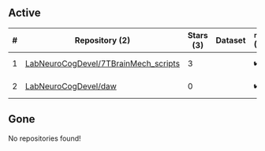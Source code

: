 ## Active
| # | Repository (2) | Stars (3) | Dataset | `run` (2) | `containers-run` | Last Modified |
| --- | --- | --- | --- | --- | --- | --- |
| 1 | [LabNeuroCogDevel/7TBrainMech_scripts](https://github.com/LabNeuroCogDevel/7TBrainMech_scripts) | 3 |  | :heavy_check_mark: |  | 2025-04-15 18:19:54+00:00 |
| 2 | [LabNeuroCogDevel/daw](https://github.com/LabNeuroCogDevel/daw) | 0 |  | :heavy_check_mark: |  | 2024-02-23 16:02:07+00:00 |

## Gone
No repositories found!
